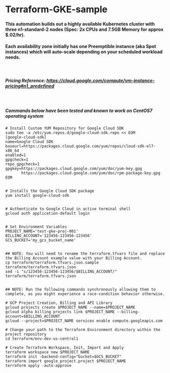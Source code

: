 # Terraform-GKE-sample

#### This automation builds out a highly available Kubernetes cluster with three n1-standard-2 nodes (Spec: 2x CPUs and 7.5GB Memory for approx $.02/hr).
#### Each availability zone initially has one Preemptible instance (aka Spot instances) which will auto-scale depending on your scheduled workload needs.

<br>

##### Pricing Reference: https://cloud.google.com/compute/vm-instance-pricing#n1_predefined

<br>

##### Commands below have been tested and known to work on CentOS7 operating system

```
# Install Custom YUM Repository for Google Cloud SDK
sudo tee -a /etc/yum.repos.d/google-cloud-sdk.repo << EOM
[google-cloud-sdk]
name=Google Cloud SDK
baseurl=https://packages.cloud.google.com/yum/repos/cloud-sdk-el7-x86_64
enabled=1
gpgcheck=1
repo_gpgcheck=1
gpgkey=https://packages.cloud.google.com/yum/doc/yum-key.gpg
       https://packages.cloud.google.com/yum/doc/rpm-package-key.gpg
EOM


# Installs the Google Cloud SDK package
yum install google-cloud-sdk


# Authenticate to Google Cloud in active terminal shell
gcloud auth application-default login


# Set Environment Variables
PROJECT_NAME='test-gke-proj-001'
BILLING_ACCOUNT='123456-123456-123456'
GCS_BUCKET='my_gcs_bucket_name'


## NOTE: You will need to rename the terraform.tfvars file and replace the Billing Account example value with your Billing Account.
cp terraform/terraform.tfvars.json.sample terraform/terraform.tfvars.json
sed -i "s/123456-123456-123456/$BILLING_ACCOUNT/" terraform/terraform.tfvars.json


## NOTE: Run the following commands synchronously allowing them to complete, as you might experience a race-condition behavior otherwise.

# GCP Project Creation, Billing and API Library
gcloud projects create $PROJECT_NAME --name=$PROJECT_NAME
gcloud alpha billing projects link $PROJECT_NAME --billing-account=$BILLING_ACCOUNT
gcloud --project=$PROJECT_NAME services enable compute.googleapis.com

# Change your path to the Terraform Environment directory within the project repository
cd terraform/env-dev-us-central1

# Create Terraform Workspace, Init, Import and Apply
terraform workspace new $PROJECT_NAME
terraform init -backend-config="bucket=$GCS_BUCKET"
terraform import google_project.project $PROJECT_NAME
terraform apply -auto-approve
```
